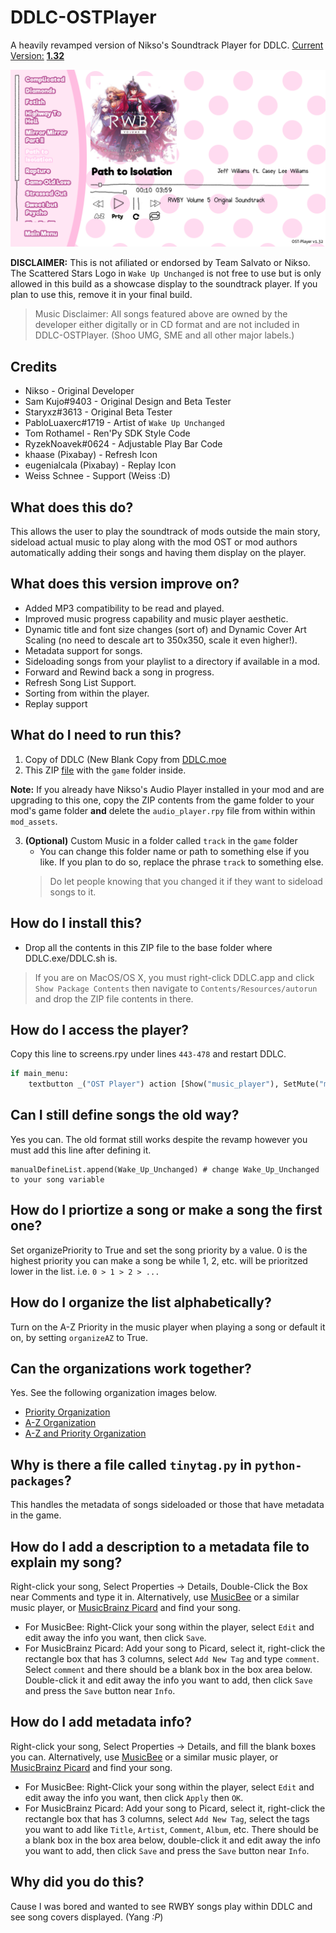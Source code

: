 # DDLC-OSTPlayer
A heavily revamped version of Nikso's Soundtrack Player for DDLC. <u>Current Version:</u> [**1.32**](https://github.com/GanstaKingofSA/DDLC-OSTPlayer/releases/latest)

![Sample preview](assets/screenshot0005.png)

**DISCLAIMER:** This is not afiliated or endorsed by Team Salvato or Nikso. The Scattered Stars Logo in `Wake Up Unchanged` is not free to use but is only allowed in this build as a showcase display to the soundtrack player. If you plan to use this, remove it in your final build.

> Music Disclaimer: All songs featured above are owned by the developer either digitally or in CD format and are not included in DDLC-OSTPlayer. (Shoo UMG, SME and all other major labels.)

## Credits
* Nikso - Original Developer
* Sam Kujo#9403 - Original Design and Beta Tester
* Staryxz#3613 - Original Beta Tester
* PabloLuaxerc#1719 - Artist of `Wake Up Unchanged`
* Tom Rothamel - Ren'Py SDK Style Code
* RyzekNoavek#0624 - Adjustable Play Bar Code
* khaase (Pixabay) - Refresh Icon
* eugenialcala (Pixabay) - Replay Icon
* Weiss Schnee - Support (Weiss :D)

## What does this do?
This allows the user to play the soundtrack of mods outside the main story, sideload actual music to play along with the mod OST or mod authors automatically adding their songs and having them display on the player.

## What does this version improve on?
- Added MP3 compatibility to be read and played.
- Improved music progress capability and music player aesthetic.
- Dynamic title and font size changes (sort of) and Dynamic Cover Art Scaling (no need to descale art to 350x350, scale it even higher!).
- Metadata support for songs.
- Sideloading songs from your playlist to a directory if available in a mod.
- Forward and Rewind back a song in progress.
- Refresh Song List Support.
- Sorting from within the player.
- Replay support

## What do I need to run this?
1. Copy of DDLC (New Blank Copy from [DDLC.moe](https://ddlc.moe)
2. This ZIP [file](https://github.com/GanstaKingofSA/DDLC-OSTPlayer/releases/latest) with the `game` folder inside.

**Note:** If you already have Nikso's Audio Player installed in your mod and are upgrading to this one, copy the ZIP contents from the game folder to your mod's game folder **and** delete the `audio_player.rpy` file from within within `mod_assets`.

3. **(Optional)** Custom Music in a folder called `track` in the `game` folder
    * You can change this folder name or path to something else if you like. If you plan to do so, replace the phrase `track` to something else.
    > Do let people knowing that you changed it if they want to sideload songs to it.

## How do I install this?
* Drop all the contents in this ZIP file to the base folder where DDLC.exe/DDLC.sh is.
> If you are on MacOS/OS X, you must right-click DDLC.app and click `Show Package Contents` then navigate to `Contents/Resources/autorun` and drop the ZIP file contents in there.

## How do I access the player?
Copy this line to screens.rpy under lines `443-478` and restart DDLC.

```python
if main_menu:
    textbutton _("OST Player") action [Show("music_player"), SetMute("music", True), SetMute("music_player_mixer", False), SetVariable("current_soundtrack", False), If(renpy.game.preferences.mute.get("music", False), true=SetVariable("music_was_muted_before_soundtrack_player_opened", True), false=SetVariable("music_was_muted_before_soundtrack_player_opened", False)), Function(refresh_list)]
```

## Can I still define songs the old way?
Yes you can. The old format still works despite the revamp however you must add this line after defining it.
```
manualDefineList.append(Wake_Up_Unchanged) # change Wake_Up_Unchanged to your song variable
```

## How do I priortize a song or make a song the first one?
Set organizePriority to True and set the song priority by a value. 0 is the highest priority you can make a song be while 1, 2, etc. will be prioritzed lower in the list. i.e. `0 > 1 > 2 > ...`

## How do I organize the list alphabetically?
Turn on the A-Z Priority in the music player when playing a song or default it on, by setting `organizeAZ` to True.

## Can the organizations work together?
Yes. See the following organization images below.

* [Priority Organization](assets/screenshot0006.png)
* [A-Z Organization](assets/screenshot0007.png)
* [A-Z and Priority Organization](assets/screenshot0008.png)

## Why is there a file called `tinytag.py` in `python-packages`?
This handles the metadata of songs sideloaded or those that have metadata in the game.

## How do I add a description to a metadata file to explain my song?
Right-click your song, Select Properties -> Details, Double-Click the Box near Comments and type it in.
Alternatively, use [MusicBee](https://www.getmusicbee.com/) or a similar music player, or [MusicBrainz Picard](https://picard.musicbrainz.org/) and find your song.
  * For MusicBee: Right-Click your song within the player, select `Edit` and edit away the info you want, then click `Save`.
  * For MusicBrainz Picard: Add your song to Picard, select it, right-click the rectangle box that has 3 columns, select `Add New Tag` and type `comment`. Select `comment` and there should be a blank box in the box area below. Double-click it and edit away the info you want to add, then click `Save` and press the `Save` button near `Info`.

## How do I add metadata info?
Right-click your song, Select Properties -> Details, and fill the blank boxes you can.
Alternatively, use [MusicBee](https://www.getmusicbee.com/) or a similar music player, or [MusicBrainz Picard](https://picard.musicbrainz.org/) and find your song.
  * For MusicBee: Right-Click your song within the player, select `Edit` and edit away the info you want, then click `Apply` then `OK`.
  * For MusicBrainz Picard: Add your song to Picard, select it, right-click the rectangle box that has 3 columns, select `Add New Tag`, select the tags you want to add like `Title`, `Artist`, `Comment`, `Album`, etc. There should be a blank box in the box area below, double-click it and edit away the info you want to add, then click `Save` and press the `Save` button near `Info`.

## Why did you do this?
Cause I was bored and wanted to see RWBY songs play within DDLC and see song covers displayed. (Yang *:P*)
